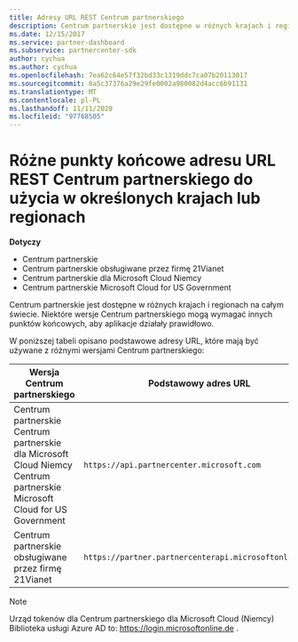 ```yaml
---
title: Adresy URL REST Centrum partnerskiego
description: Centrum partnerskie jest dostępne w różnych krajach i regionach. Dowiedz się, które punkty końcowe Centrum partnerskiego i bazowe adresy URL REST mają być używane przez aplikacje do poprawnego działania.
ms.date: 12/15/2017
ms.service: partner-dashboard
ms.subservice: partnercenter-sdk
author: cychua
ms.author: cychua
ms.openlocfilehash: 7ea62c64e57f32bd33c1319ddc7ca07b20113017
ms.sourcegitcommit: 8a5c37376a29e29fe0002a980082d4acc6b91131
ms.translationtype: MT
ms.contentlocale: pl-PL
ms.lasthandoff: 11/11/2020
ms.locfileid: "97768505"
---
```

# <a name="different-partner-center-rest-url-end-points-for-use-in-certain-countries-or-regions"></a>Różne punkty końcowe adresu URL REST Centrum partnerskiego do użycia w określonych krajach lub regionach

**Dotyczy**

- Centrum partnerskie
- Centrum partnerskie obsługiwane przez firmę 21Vianet
- Centrum partnerskie dla Microsoft Cloud Niemcy
- Centrum partnerskie Microsoft Cloud for US Government

Centrum partnerskie jest dostępne w różnych krajach i regionach na całym świecie. Niektóre wersje Centrum partnerskiego mogą wymagać innych punktów końcowych, aby aplikacje działały prawidłowo.

W poniższej tabeli opisano podstawowe adresy URL, które mają być używane z różnymi wersjami Centrum partnerskiego:

| Wersja Centrum partnerskiego  | Podstawowy adres URL  |
|---------|---------|
|Centrum partnerskie</br>Centrum partnerskie dla Microsoft Cloud Niemcy</br>Centrum partnerskie Microsoft Cloud for US Government     | `https://api.partnercenter.microsoft.com`        |
|Centrum partnerskie obsługiwane przez firmę 21Vianet  |  `https://partner.partnercenterapi.microsoftonline.cn`       |

>[!NOTE]
>Urząd tokenów dla Centrum partnerskiego dla Microsoft Cloud (Niemcy) Biblioteka usługi Azure AD to: https://login.microsoftonline.de .
